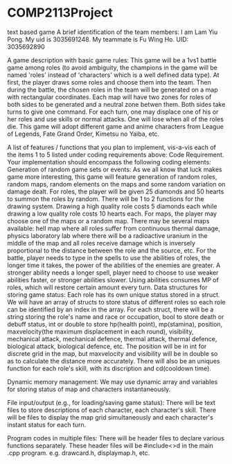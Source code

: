 # COMP2113Project
text based game
A brief identification of the team members:
I am Lam Yiu Pong. My uid is 3035691248.
My teammate is Fu Wing Ho. UID: 3035692890

A game description with basic game rules:
  This game will be a 1vs1 battle game among roles (to avoid ambiguity, the champions in the game will be named 'roles' instead of 'characters' which is a well defined data type). At first, the player draws some roles and choose them into the team. Then during the battle, the chosen roles in the team will be generated on a map with rectangular coordinates. Each map will have two zones for roles of both sides to be generated and a neutral zone betwen them. Both sides take turns to give one command. For each turn, one may displace one of his or her roles and use skills or normal attacks. One will lose when all of the roles die.
  This game will adopt different game and anime characters from League of Legends, Fate Grand Order, Kimetsu no Yaiba, etc.

A list of features / functions that you plan to implement, vis-a-vis each of the items 1 to 5 listed under coding requirements above:
Code Requirement. Your implementation should encompass the following coding elements:
  Generation of random game sets or events:
    As we all know that luck makes game more interesting, this game will feature generation of random roles, random maps, random elements on the maps and some random variation on damage dealt.
    For roles, the player will be given 25 diamonds and 50 hearts to summon the roles by random. There will be 1 to 2 functions for the drawing system. Drawing a high quality role costs 5 diamonds each while drawing a low quality role costs 10 hearts each.
    For maps, the player may choose one of the maps or a random map. There may be several maps available: hell map where all roles suffer from continuous thermal damage, physics laboratory lab where there will be a radioactive uranium in the middle of the map and all roles receive damage which is inversely proportional to the distance between the role and the source, etc.
    For the battle, player needs to type in the spells to use the abilities of roles, the longer time it takes, the power of the abilities of the enemies are greater. A stronger ability needs a longer spell, player need to choose to use weaker abilities faster, or stronger abilities slower. Using abilities consumes MP of roles, which will restore certain amount every turn.
  Data structures for storing game status:
    Each role has its own unique status stored in a struct. We will have an array of structs to store status of different roles so each role can be identified by an index in the array.
    For each struct, there will be a string storing the role's name and race or occupation, bool to store death or debuff status, int or double to store hp(health point), mp(stamina), position, maxvelocity(the maximum displacement in each round), visibility, mechanical attack, mechanical defence, thermal attack, thermal defence, biological attack, biological defence, etc. The position will be in int for discrete grid in the map, but maxvelocity and visibility will be in double so as to calculate the distance more accurately. There will also be an uniques function for each role's skill, with its discription and cd(cooldown time).
    
  Dynamic memory management:
  We may use dynamic array and variables for storing status of map and characters instantaneously.
  
  File input/output (e.g., for loading/saving game status):
  There will be text files to store descriptions of each character, each character's skill.
  There will be files to display the map grid simultaneously and each character's instant status for each turn.
  
  Program codes in multiple files:
  There will be header files to declare various functions separately. These header files will be #include<>d in the main .cpp program.
  e.g. drawcard.h, displaymap.h, etc.
